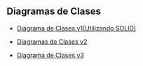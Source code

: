 ## Diagramas de Clases

- [Diagrama de Clases v1(Utilizando SOLID)](https://drive.google.com/file/d/17kyrXs3DrSKaESOKjlQkZ9qv7180DXvl/view?usp=sharing)

- [Diagramas de Clases v2]()

- [Diagrama de Clases v3]()

